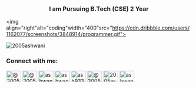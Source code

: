 <h3 align="center">I am Pursuing B.Tech (CSE) 2 Year</h3>

<img align="right"alt="coding"width="400"src="https://cdn.dribbble.com/users/1162077/screenshots/3848914/programmer.gif">

<p align="left"> <img src="https://komarev.com/ghpvc/?username=2005ashwani&label=Profile%20views&color=0e75b6&style=flat" alt="2005ashwani" /> </p>

<h3 align="left">Connect with me:</h3>
<p align="left">
<a href="https://twitter.com/@2005ashwani01" target="blank"><img align="center" src="https://raw.githubusercontent.com/rahuldkjain/github-profile-readme-generator/master/src/images/icons/Social/twitter.svg" alt="@2005ashwani01" height="30" width="40" /></a>
<a href="https://linkedin.com/in/@2005ashwani01" target="blank"><img align="center" src="https://raw.githubusercontent.com/rahuldkjain/github-profile-readme-generator/master/src/images/icons/Social/linked-in-alt.svg" alt="@2005ashwani01" height="30" width="40" /></a>
<a href="https://fb.com/ashwani kumar singh" target="blank"><img align="center" src="https://raw.githubusercontent.com/rahuldkjain/github-profile-readme-generator/master/src/images/icons/Social/facebook.svg" alt="ashwani kumar singh" height="30" width="40" /></a>
<a href="https://instagram.com/ashwani_kumar_singh_03" target="blank"><img align="center" src="https://raw.githubusercontent.com/rahuldkjain/github-profile-readme-generator/master/src/images/icons/Social/instagram.svg" alt="ashwani_kumar_singh_03" height="30" width="40" /></a>
<a href="https://www.codechef.com/users/ash9336193591" target="blank"><img align="center" src="https://cdn.jsdelivr.net/npm/simple-icons@3.1.0/icons/codechef.svg" alt="ash9336193591" height="30" width="40" /></a>
<a href="https://www.hackerrank.com/@2005ashwani01" target="blank"><img align="center" src="https://raw.githubusercontent.com/rahuldkjain/github-profile-readme-generator/master/src/images/icons/Social/hackerrank.svg" alt="@2005ashwani01" height="30" width="40" /></a>
<a href="https://www.leetcode.com/2005ashwani" target="blank"><img align="center" src="https://raw.githubusercontent.com/rahuldkjain/github-profile-readme-generator/master/src/images/icons/Social/leet-code.svg" alt="2005ashwani" height="30" width="40" /></a>
<a href="https://www.hackerearth.com/ashwani kumar singh" target="blank"><img align="center" src="https://raw.githubusercontent.com/rahuldkjain/github-profile-readme-generator/master/src/images/icons/Social/hackerearth.svg" alt="ashwani kumar singh" height="30" width="40" /></a>
</p>
